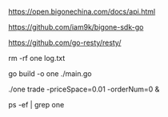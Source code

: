 
<!-- bigone 交易所API文档 -->
https://open.bigonechina.com/docs/api.html

https://github.com/iam9k/bigone-sdk-go

https://github.com/go-resty/resty/


rm -rf one log.txt

go build -o one ./main.go

./one trade -priceSpace=0.01 -orderNum=0 &

ps -ef | grep one
